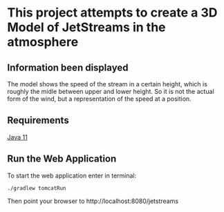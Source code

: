 This project attempts to create a 3D Model of JetStreams in the atmosphere
===

Information been displayed
---

The model shows the speed of the stream in a certain height, which is roughly the midle between upper and lower height.
So it is not the actual form of the wind, but a representation of the speed at a position.

Requirements
---
[Java 11](https://adoptopenjdk.net)

Run the Web Application
---

To start the web application enter in terminal:

`./gradlew tomcatRun`

Then point your browser to http://localhost:8080/jetstreams